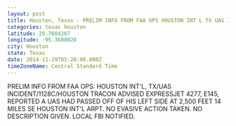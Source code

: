 ```yaml
---
layout: post
title: Houston, Texas - PRELIM INFO FROM FAA OPS HOUSTON INT L TX UAS INCIDENT 1128C HOUSTON TRACON ADVISED
categories: texas houston
latitude: 29.7604267
longitude: -95.3698028
city: Houston
state: Texas
date: 2014-11-29T05:28:00.000Z
timeZoneName: Central Standard Time
---
```


PRELIM INFO FROM FAA OPS: HOUSTON INT'L, TX/UAS INCIDENT/1128C/HOUSTON TRACON ADVISED EXPRESSJET 4277, E145, REPORTED A UAS HAD PASSED OFF OF HIS LEFT SIDE AT 2,500 FEET 14 MILES SE HOUSTON INT'L ARPT. NO EVASIVE ACTION TAKEN. NO DESCRIPTION GIVEN. LOCAL FBI NOTIFIED.